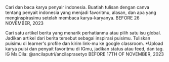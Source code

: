 Cari dan baca karya penyair indonesia. Buatlah tulisan dengan canva tentang penyait indonesia yang menjadi favoritmu, alasan, dan apa yang menginspirasimu setelah membaca karya-karyanya.
BEFORE 26 NOVEMBER, 2023

Cari satu artikel berita yang menarik perhatianmu atau pilih satu isu global. Jadikan artikel dari berita tersebut sebagai inspirasi puisimu. Tuliskan puisimu di learner's profile dan kirim link-mu ke google classroom.
\*Upload karya puisi dan penyait favoritmu di IGmu, jadikan status atau feed, dan tag. IG Ms.Cila: @ancilaputri/ancilaprasetyo
BEFORE 17TH OF NOVEMBER, 2023
